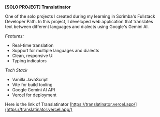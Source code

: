 **[SOLO PROJECT] Translatinator**

One of the solo projects I created during my learning in Scrimba's Fullstack Developer Path. In this project, I developed web application that translates text between different languages and dialects using Google's Gemini AI.

_Features:_
- Real-time translation
- Support for multiple languages and dialects
- Clean, responsive UI
- Typing indicators

_Tech Stack_
- Vanilla JavaScript
- Vite for build tooling
- Google Gemini AI API
- Vercel for deployment

Here is the link of Translatinator
[https://translatinator.vercel.app/](https://translatinator.vercel.app/)
